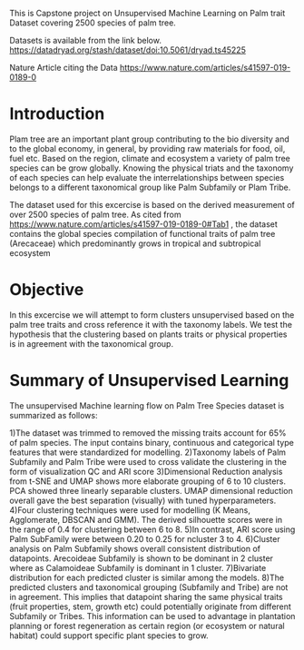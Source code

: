 This is Capstone project on Unsupervised Machine Learning on Palm trait Dataset covering 2500 species of palm tree.

Datasets is available from the link below.
https://datadryad.org/stash/dataset/doi:10.5061/dryad.ts45225

Nature Article citing the Data
https://www.nature.com/articles/s41597-019-0189-0

# Introduction
Plam tree are an important plant group contributing to the bio diversity and to the global economy, in general, by providing raw materials for food, oil, fuel etc. Based on the region, climate and ecosystem a variety of palm tree species can be grow globally. Knowing the physical triats and the taxonomy of each species can help evaluate the interrelationships between species belongs to a different taxonomical group like Palm Subfamily or Plam Tribe.

The dataset used for this excercise is based on the derived measurement of over 2500 species of palm tree. As cited from https://www.nature.com/articles/s41597-019-0189-0#Tab1 , the dataset contains the global species compilation of functional traits of palm tree (Arecaceae) which predominantly grows in tropical and subtropical ecosystem

# Objective

In this excercise we will attempt to form clusters unsupervised based on the palm tree traits and cross reference it with the taxonomy labels. We test the hypothesis that the clustering based on plants traits or physical properties is in agreement with the taxonomical group.


# Summary of Unsupervised Learning
The unsupervised Machine learning flow on Palm Tree Species dataset is summarized as follows:

1)The dataset was trimmed to removed the missing traits account for 65% of palm species. The input contains binary, continuous and categorical type features that were standardized for modelling.
2)Taxonomy labels of Palm Subfamily and Palm Tribe were used to cross validate the clustering in the form of visualization QC and ARI score
3)Dimensional Reduction analysis from t-SNE and UMAP shows more elaborate grouping of 6 to 10 clusters. PCA showed three linearly separable clusters. UMAP dimensional reduction overall gave the best separation (visually) with tuned hyperparameters.
4)Four clustering techniques were used for modelling (K Means, Agglomerate, DBSCAN and GMM). The derived silhouette scores were in the range of 0.4 for clustering between 6 to 8.
5)In contrast, ARI score using Palm SubFamily were between 0.20 to 0.25 for ncluster 3 to 4.
6)Cluster analysis on Palm Subfamily shows overall consistent distribution of datapoints. Arecoideae Subfamily is shown to be dominant in 2 cluster where as Calamoideae Subfamily is dominant in 1 cluster.
7)Bivariate distribution for each predicted cluster is similar among the models.
8)The predicted clusters and taxonomical grouping (Subfamily and Tribe) are not in agreement. This implies that datapoint sharing the same physical traits (fruit properties, stem, growth etc) could potentially originate from different Subfamily or Tribes. This information can be used to advantage in plantation planning or forest regeneration as certain region (or ecosystem or natural habitat) could support specific plant species to grow.
